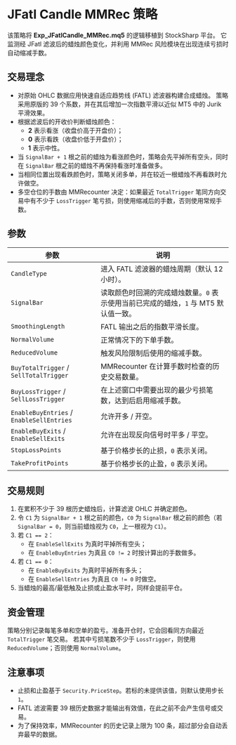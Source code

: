 # JFatl Candle MMRec 策略

该策略将 **Exp_JFatlCandle_MMRec.mq5** 的逻辑移植到 StockSharp 平台。
它监测经 JFatl 滤波后的蜡烛颜色变化，并利用 MMRec 风险模块在出现连续亏损时自动缩减手数。

## 交易理念

* 对原始 OHLC 数据应用快速自适应趋势线 (FATL) 滤波器构建合成蜡烛。
  策略采用原版的 39 个系数，并在其后增加一次指数平滑以近似 MT5 中的 Jurik 平滑效果。
* 根据滤波后的开收价判断蜡烛颜色：
  * **2** 表示看涨（收盘价高于开盘价）；
  * **0** 表示看跌（收盘价低于开盘价）；
  * **1** 表示中性。
* 当 `SignalBar + 1` 根之前的蜡烛为看涨颜色时，策略会先平掉所有空头，同时在 `SignalBar` 根之前的蜡烛不再保持看涨时准备做多。
* 当相同位置出现看跌颜色时，策略关闭多单，并在较近一根蜡烛不再看跌时允许做空。
* 多空仓位的手数由 MMRecounter 决定：如果最近 `TotalTrigger` 笔同方向交易中有不少于 `LossTrigger` 笔亏损，则使用缩减后的手数，否则使用常规手数。

## 参数

| 参数 | 说明 |
|------|------|
| `CandleType` | 进入 FATL 滤波器的蜡烛周期（默认 12 小时）。
| `SignalBar` | 读取颜色时回溯的完成蜡烛数量。`0` 表示使用当前已完成的蜡烛，`1` 与 MT5 默认值一致。
| `SmoothingLength` | FATL 输出之后的指数平滑长度。
| `NormalVolume` | 正常情况下的下单手数。
| `ReducedVolume` | 触发风险限制后使用的缩减手数。
| `BuyTotalTrigger` / `SellTotalTrigger` | MMRecounter 在计算手数时检查的历史交易数量。
| `BuyLossTrigger` / `SellLossTrigger` | 在上述窗口中需要出现的最少亏损笔数，达到后启用缩减手数。
| `EnableBuyEntries` / `EnableSellEntries` | 允许开多 / 开空。
| `EnableBuyExits` / `EnableSellExits` | 允许在出现反向信号时平多 / 平空。
| `StopLossPoints` | 基于价格步长的止损，`0` 表示关闭。
| `TakeProfitPoints` | 基于价格步长的止盈，`0` 表示关闭。

## 交易规则

1. 在累积不少于 39 根历史蜡烛后，计算滤波 OHLC 并确定颜色。
2. 令 `C1` 为 `SignalBar + 1` 根之前的颜色，`C0` 为 `SignalBar` 根之前的颜色（若 `SignalBar = 0`，则当前蜡烛视为 `C0`，上一根视为 `C1`）。
3. 若 `C1 == 2`：
   * 在 `EnableSellExits` 为真时平掉所有空头；
   * 在 `EnableBuyEntries` 为真且 `C0 != 2` 时按计算出的手数做多。
4. 若 `C1 == 0`：
   * 在 `EnableBuyExits` 为真时平掉所有多头；
   * 在 `EnableSellEntries` 为真且 `C0 != 0` 时做空。
5. 当蜡烛的最高/最低触及止损或止盈水平时，同样会提前平仓。

## 资金管理

策略分别记录每笔多单和空单的盈亏。准备开仓时，它会回看同方向最近 `TotalTrigger` 笔交易。
若其中亏损笔数不少于 `LossTrigger`，则使用 `ReducedVolume`；否则使用 `NormalVolume`。

## 注意事项

* 止损和止盈基于 `Security.PriceStep`。若标的未提供该值，则默认使用步长 `1`。
* FATL 滤波需要 39 根历史数据才能输出有效值，在此之前不会产生信号或交易。
* 为了保持效率，MMRecounter 的历史记录上限为 100 条，超过部分会自动丢弃最早的数据。
